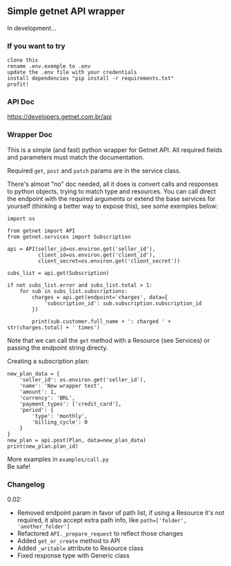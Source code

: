 ## Simple getnet API wrapper
In development...

### If you want to try
    clone this
    rename .env.exemple to .env
    update the .env file with your credentials
    install dependencies "pip install -r requirements.txt"
    profit!

### API Doc
https://developers.getnet.com.br/api

### Wrapper Doc
This is a simple (and fast) python wrapper for Getnet API. All required fields and parameters must match the documentation.

Required `get`, `post` and `patch` params are in the service class.

There's almost "no" doc needed, all it does is convert calls and responses to python objects, trying to match type and resources. You can call direct the endpoint with the required arguments or extend the base services for yourself (thinking a better way to expose this), see some exemples below:

    import os
    
    from getnet import API
    from getnet.services import Subscription

    api = API(seller_id=os.environ.get('seller_id'),
              client_id=os.environ.get('client_id'),
              client_secret=os.environ.get('client_secret'))

    subs_list = api.get(Subscription)

    if not subs_list.error and subs_list.total > 1:
        for sub in subs_list.subscriptions:
            charges = api.get(endpoint='charges', data={
                'subscription_id': sub.subscription.subscription_id
            })
            
            print(sub.customer.full_name + ': charged ' + str(charges.total) + ' times')

Note that we can call the `get` method with a Resource (see Services) or passing the endpoint string directy.

Creating a subscription plan:

    new_plan_data = {
        'seller_id': os.environ.get('seller_id'),
        'name': 'New wrapper test',
        'amount': 1,
        'currency': 'BRL',
        'payment_types': ['credit_card'],
        'period': {
            'type': 'monthly',
            'billing_cycle': 0
        }
    }
    new_plan = api.post(Plan, data=new_plan_data)
    print(new_plan.plan_id)

More examples in `examples/call.py`  
Be safe!

### Changelog
0.02:
 - Removed endpoint param in favor of path list, if using a Resource it's not required, it also accept extra path info, like `path=['folder', 'another_folder']`
 - Refactored `API._prepare_request` to reflect those changes
 - Added `get_or_create` method to API
 - Added `_writable` attribute to Resource class
 - Fixed response type with Generic class
 